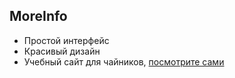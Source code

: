 ## MoreInfo

- Простой интерфейс
- Красивый дизайн
- Учебный сайт для чайников, [посмотрите сами]()
